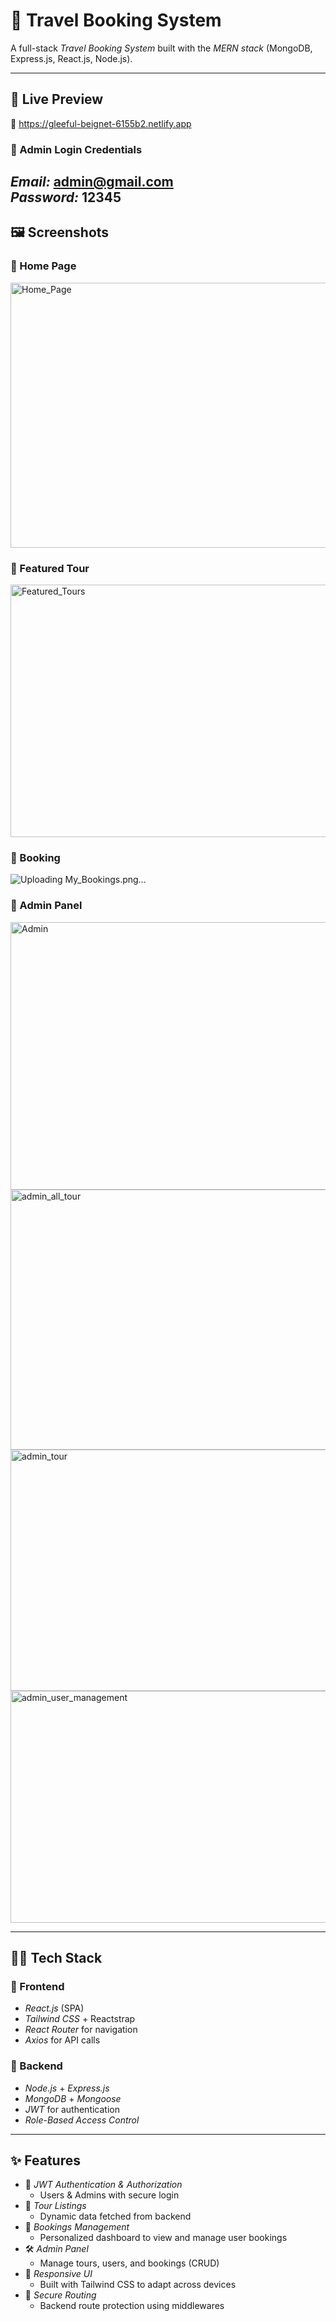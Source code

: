 # 🧳 Travel Booking System

A full-stack *Travel Booking System* built with the *MERN stack* (MongoDB, Express.js, React.js, Node.js). 

---

## 🚀 Live Preview
🔗 https://gleeful-beignet-6155b2.netlify.app 
### 🔑 Admin Login Credentials  
*Email:* admin@gmail.com  
*Password:* 12345
---

## 🖼 Screenshots

### 🔹 Home Page
<img width="948" height="424" alt="Home_Page" src="https://github.com/user-attachments/assets/be066b8a-b29e-4840-91d7-2babe43c6624" />



### 🔹 Featured Tour
<img width="548" height="404" alt="Featured_Tours" src="https://github.com/user-attachments/assets/b3c843e5-9c13-4e75-9882-29eeedc98681" />


### 🔹 Booking
![Uploading My_Bookings.png…]()



### 🔹 Admin Panel
<img width="947" height="428" alt="Admin" src="https://github.com/user-attachments/assets/9f0e3bb9-743a-4563-b36e-51b2495c0d6a" />
<img width="947" height="416" alt="admin_all_tour" src="https://github.com/user-attachments/assets/085ff541-fdd6-4fc8-b1f5-0a050b4f3a7d" />
<img width="952" height="386" alt="admin_tour" src="https://github.com/user-attachments/assets/d3ddb4a2-4a44-4145-b41c-b61ac57847b1" />
<img width="932" height="371" alt="admin_user_management" src="https://github.com/user-attachments/assets/8b12ad10-ca34-400f-90c6-b19b62544919" />




---

## 🧑‍💻 Tech Stack

### 🔸 Frontend
- *React.js* (SPA)
- *Tailwind CSS* + Reactstrap
- *React Router* for navigation
- *Axios* for API calls

### 🔸 Backend
- *Node.js* + *Express.js*
- *MongoDB* + *Mongoose*
- *JWT* for authentication
- *Role-Based Access Control*

---

## ✨ Features

- 🔐 *JWT Authentication & Authorization*
  - Users & Admins with secure login
- 📅 *Tour Listings*
  - Dynamic data fetched from backend
- 📂 *Bookings Management*
  - Personalized dashboard to view and manage user bookings
- 🛠 *Admin Panel*
  - Manage tours, users, and bookings (CRUD)
- 📱 *Responsive UI*
  - Built with Tailwind CSS to adapt across devices
- 🚫 *Secure Routing*
  - Backend route protection using middlewares
